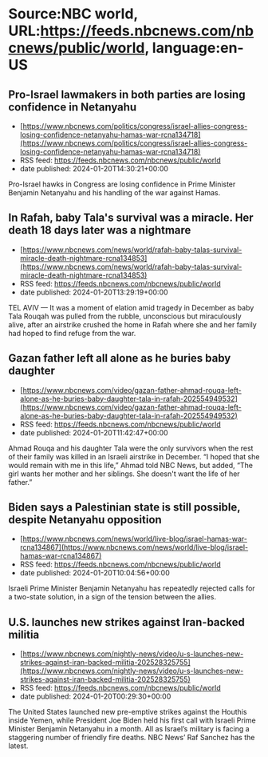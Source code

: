 # Source:NBC world, URL:https://feeds.nbcnews.com/nbcnews/public/world, language:en-US

## Pro-Israel lawmakers in both parties are losing confidence in Netanyahu
 - [https://www.nbcnews.com/politics/congress/israel-allies-congress-losing-confidence-netanyahu-hamas-war-rcna134718](https://www.nbcnews.com/politics/congress/israel-allies-congress-losing-confidence-netanyahu-hamas-war-rcna134718)
 - RSS feed: https://feeds.nbcnews.com/nbcnews/public/world
 - date published: 2024-01-20T14:30:21+00:00

Pro-Israel hawks in Congress are losing confidence in Prime Minister Benjamin Netanyahu and his handling of the war against Hamas.

## In Rafah, baby Tala's survival was a miracle. Her death 18 days later was a nightmare
 - [https://www.nbcnews.com/news/world/rafah-baby-talas-survival-miracle-death-nightmare-rcna134853](https://www.nbcnews.com/news/world/rafah-baby-talas-survival-miracle-death-nightmare-rcna134853)
 - RSS feed: https://feeds.nbcnews.com/nbcnews/public/world
 - date published: 2024-01-20T13:29:19+00:00

TEL AVIV — It was a moment of elation amid tragedy in December as baby Tala Rouqah was pulled from the rubble, unconscious but miraculously alive, after an airstrike crushed the home in Rafah where she and her family had hoped to find refuge from the war.

## Gazan father left all alone as he buries baby daughter
 - [https://www.nbcnews.com/video/gazan-father-ahmad-rouqa-left-alone-as-he-buries-baby-daughter-tala-in-rafah-202554949532](https://www.nbcnews.com/video/gazan-father-ahmad-rouqa-left-alone-as-he-buries-baby-daughter-tala-in-rafah-202554949532)
 - RSS feed: https://feeds.nbcnews.com/nbcnews/public/world
 - date published: 2024-01-20T11:42:47+00:00

Ahmad Rouqa and his daughter Tala were the only survivors when the rest of their family was killed in an Israeli airstrike in December. “I hoped that she would remain with me in this life,” Ahmad told NBC News, but added, “The girl wants her mother and her siblings. She doesn't want the life of her father.”

## Biden says a Palestinian state is still possible, despite Netanyahu opposition
 - [https://www.nbcnews.com/news/world/live-blog/israel-hamas-war-rcna134867](https://www.nbcnews.com/news/world/live-blog/israel-hamas-war-rcna134867)
 - RSS feed: https://feeds.nbcnews.com/nbcnews/public/world
 - date published: 2024-01-20T10:04:56+00:00

Israeli Prime Minister Benjamin Netanyahu has repeatedly rejected calls for a two-state solution, in a sign of the tension between the allies.

## U.S. launches new strikes against Iran-backed militia
 - [https://www.nbcnews.com/nightly-news/video/u-s-launches-new-strikes-against-iran-backed-militia-202528325755](https://www.nbcnews.com/nightly-news/video/u-s-launches-new-strikes-against-iran-backed-militia-202528325755)
 - RSS feed: https://feeds.nbcnews.com/nbcnews/public/world
 - date published: 2024-01-20T00:29:30+00:00

The United States launched new pre-emptive strikes against the Houthis inside Yemen, while President Joe Biden held his first call with Israeli Prime Minister Benjamin Netanyahu in a month. All as Israel’s military is facing a staggering number of friendly fire deaths. NBC News’ Raf Sanchez has the latest.

